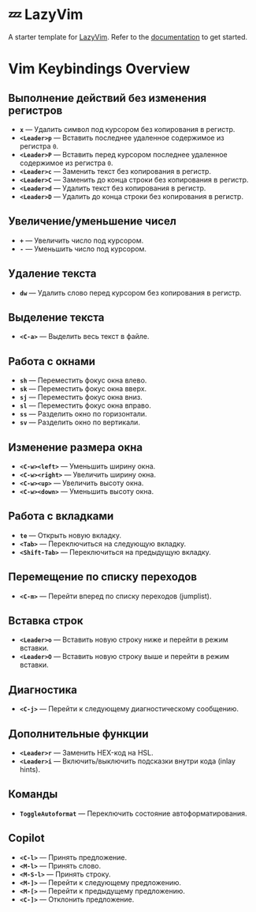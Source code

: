 # 💤 LazyVim

A starter template for [LazyVim](https://github.com/LazyVim/LazyVim).
Refer to the [documentation](https://lazyvim.github.io/installation) to get started.

# Vim Keybindings Overview

## Выполнение действий без изменения регистров

- **`x`** — Удалить символ под курсором без копирования в регистр.
- **`<Leader>p`** — Вставить последнее удаленное содержимое из регистра `0`.
- **`<Leader>P`** — Вставить перед курсором последнее удаленное содержимое из регистра `0`.
- **`<Leader>c`** — Заменить текст без копирования в регистр.
- **`<Leader>C`** — Заменить до конца строки без копирования в регистр.
- **`<Leader>d`** — Удалить текст без копирования в регистр.
- **`<Leader>D`** — Удалить до конца строки без копирования в регистр.

## Увеличение/уменьшение чисел

- **`+`** — Увеличить число под курсором.
- **`-`** — Уменьшить число под курсором.

## Удаление текста

- **`dw`** — Удалить слово перед курсором без копирования в регистр.

## Выделение текста

- **`<C-a>`** — Выделить весь текст в файле.

## Работа с окнами

- **`sh`** — Переместить фокус окна влево.
- **`sk`** — Переместить фокус окна вверх.
- **`sj`** — Переместить фокус окна вниз.
- **`sl`** — Переместить фокус окна вправо.
- **`ss`** — Разделить окно по горизонтали.
- **`sv`** — Разделить окно по вертикали.

## Изменение размера окна

- **`<C-w><left>`** — Уменьшить ширину окна.
- **`<C-w><right>`** — Увеличить ширину окна.
- **`<C-w><up>`** — Увеличить высоту окна.
- **`<C-w><down>`** — Уменьшить высоту окна.

## Работа с вкладками

- **`te`** — Открыть новую вкладку.
- **`<Tab>`** — Переключиться на следующую вкладку.
- **`<Shift-Tab>`** — Переключиться на предыдущую вкладку.

## Перемещение по списку переходов

- **`<C-m>`** — Перейти вперед по списку переходов (jumplist).

## Вставка строк

- **`<Leader>o`** — Вставить новую строку ниже и перейти в режим вставки.
- **`<Leader>O`** — Вставить новую строку выше и перейти в режим вставки.

## Диагностика

- **`<C-j>`** — Перейти к следующему диагностическому сообщению.

## Дополнительные функции

- **`<Leader>r`** — Заменить HEX-код на HSL.
- **`<Leader>i`** — Включить/выключить подсказки внутри кода (inlay hints).

## Команды

- **`ToggleAutoformat`** — Переключить состояние автоформатирования.

## Copilot

- **`<C-l>`** — Принять предложение.
- **`<M-l>`** — Принять слово.
- **`<M-S-l>`** — Принять строку.
- **`<M-]>`** — Перейти к следующему предложению.
- **`<M-[>`** — Перейти к предыдущему предложению.
- **`<C-]>`** — Отклонить предложение.
